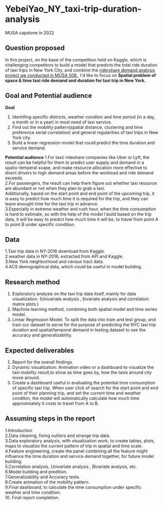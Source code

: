 # YebeiYao_NY_taxi-trip-duration-analysis
MUSA capstone in 2022 

## Question proposed
In this project, on the base of the competition held on Kaggle, which is challenging competitors to build a model that predicts the total ride duration of taxi trips in New York City, and combine the [ridershare demand analysis project we conducted in MUSA 508,](https://urbanspatial.github.io/PublicPolicyAnalytics/predicting-rideshare-demand.html#conclusion---dispatch), I'd like to focus on **Spatial problem of space & time taxi ride demand and duration for taxi trip in New York.** 

## Goal and Potential audience
  **Goal**
  1. Identifing specific districts, weather conditon and time period (in a day, a month or in a year) in most need of taxi service.  
  2. Find out the mobility pattern(spatial distance, clustering and time preference serial correlation) and general regularities of taxi trips in New York city.  
  3. Build a linear regression model that could predict the time duration and service demand.  
 
 **Potential audience**
  1.For taxi/ rideshare companies like Uber or Lyft, the result can be helpful for them to predict user supply and demand in a spatio-temperal scape, and make resource allocation more effective to direct drivers to high demand areas before the workload and ride demand exceeds.  
  2.For passengers, the result can help them figure out whether taxi resource are abundant or not when they plan to grab a taxi.  
  Additionally, based on the start point and end point of the upcoming trip, it is easy to predict how much time it is required for the trip, and they can leave enought time for the taxi trip in advance.  
  3.Especially in extreme weather and rush hour, when the time consumption is hard to estimate, so with the help of the model I build based on the trip data, it will be easy to predict how much time it will be, to travel from point A to point B under specific condition.  


## Data 
  1.Taxi trip data in NY-2016 download from Kaggle.  
  2.weather data in NY-2016, extracted from API and Kaggle.  
  3.New York neighborhood and census tract data.  
  4.ACS demographical data, which could be useful in model building.  


## Research method
  1. Exploratory analysis on the taxi trip data itself, mainly for data visualization. (Univariate analysis , bivariate analysis and correlation matrix plots.)  
  2. Machine learning method, combining both spatial model and time series model.  
  3. Linear Regression Model. To split the data into train and test group, and train our dataset to serve for the purpose of predicting the NYC taxi trip duration and spatial/temporal demand in testing dataset to see the accuracy and generalizability.  


## Expected deliverables
  1. Report for the overall findings.  
  2. Dynamic visualization: Animation video or a dashboard to visualize the taxi mobility result,to show as time goes by, how the taxis around city move around.  
  3. Create a dashboard useful in evaluating the potential time consumption of specific taxi trip. When user click of search for the start point and end point of their planning trip, and set the current time and weather conditon, the model will automatically calculate how much time approximately it costs to travel from A to B.  

## Assuming steps in the report
 1.Introduction  
 2.Data cleaning, fixing outliers and strange trip data.  
 3.Data exploratory analysis, with visualization work, to create tables, plots, maps to visualize the current pattern of trip in spatial and time scale.  
 4.Feature engineering, create the panel combining all the feature might influence the time duration and service demand together, for future model building.  
 5.Correlation analysis, Univariate analysis , Bivariate analysis, etc.  
 6.Model building and predition.  
 7.Generalizability and Accuracy tests.  
 8.Create animation of the mobility pattern.  
 9.Final dashboard, to calculate the time consumption under specific weather and time condition.  
 10. Final report completion.  

